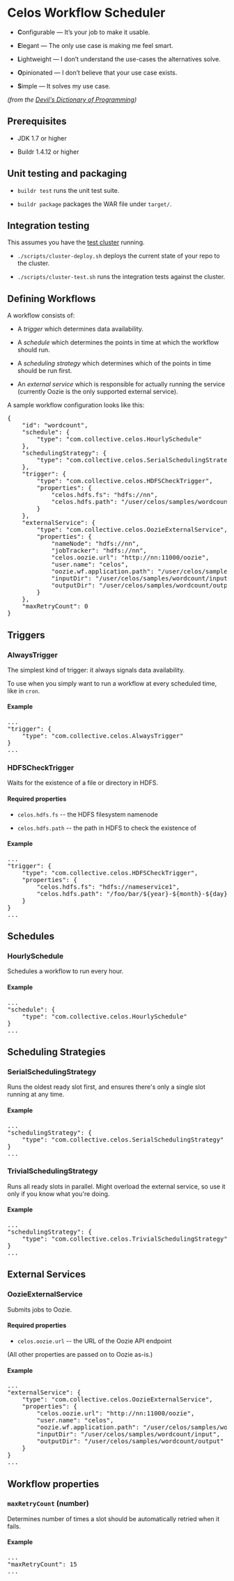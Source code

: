 # Celos Workflow Scheduler

* **C**onfigurable — It’s your job to make it usable.

* **E**legant — The only use case is making me feel smart.

* **L**ightweight — I don’t understand the use-cases the alternatives solve.

* **O**pinionated — I don’t believe that your use case exists.

* **S**imple — It solves my use case.

*(from the [Devil's Dictionary of Programming](http://programmingisterrible.com/post/65781074112/devils-dictionary-of-programming))*

## Prerequisites

* JDK 1.7 or higher

* Buildr 1.4.12 or higher

## Unit testing and packaging

* `buildr test` runs the unit test suite.

* `buildr package` packages the WAR file under `target/`.

## Integration testing

This assumes you have the [test cluster](provisioner/README.md) running.

* `./scripts/cluster-deploy.sh` deploys the current state of your repo to the cluster.

* `./scripts/cluster-test.sh` runs the integration tests against the cluster.

## Defining Workflows

A workflow consists of:

* A *trigger* which determines data availability.

* A *schedule* which determines the points in time at which the workflow should run.

* A *scheduling strategy* which determines which of the points in time should be run first.

* An *external service* which is responsible for actually running the
  service (currently Oozie is the only supported external service).

A sample workflow configuration looks like this:

<pre>
{
    "id": "wordcount",
    "schedule": {
        "type": "com.collective.celos.HourlySchedule"
    },
    "schedulingStrategy": {
        "type": "com.collective.celos.SerialSchedulingStrategy"
    },
    "trigger": {
        "type": "com.collective.celos.HDFSCheckTrigger",
        "properties": {
            "celos.hdfs.fs": "hdfs://nn",
            "celos.hdfs.path": "/user/celos/samples/wordcount/input/${year}-${month}-${day}T${hour}00.txt"
        }
    },
    "externalService": {
        "type": "com.collective.celos.OozieExternalService",
        "properties": {
            "nameNode": "hdfs://nn",
            "jobTracker": "hdfs://nn",
            "celos.oozie.url": "http://nn:11000/oozie",
            "user.name": "celos",
            "oozie.wf.application.path": "/user/celos/samples/wordcount/workflow/workflow.xml",
            "inputDir": "/user/celos/samples/wordcount/input",
            "outputDir": "/user/celos/samples/wordcount/output"
        }
    },
    "maxRetryCount": 0
}
</pre>

## Triggers

### AlwaysTrigger

The simplest kind of trigger: it always signals data availability.

To use when you simply want to run a workflow at every scheduled time,
like in `cron`.

#### Example

<pre>
...
"trigger": {
    "type": "com.collective.celos.AlwaysTrigger"
}
...
</pre>

### HDFSCheckTrigger

Waits for the existence of a file or directory in HDFS.

#### Required properties

* `celos.hdfs.fs` -- the HDFS filesystem namenode

* `celos.hdfs.path` -- the path in HDFS to check the existence of

#### Example

<pre>
...
"trigger": {
    "type": "com.collective.celos.HDFSCheckTrigger",
    "properties": {
        "celos.hdfs.fs": "hdfs://nameservice1",
        "celos.hdfs.path": "/foo/bar/${year}-${month}-${day}/${hour}/file.txt"
    }
}
...
</pre>

## Schedules

### HourlySchedule

Schedules a workflow to run every hour.

#### Example

<pre>
...
"schedule": {
    "type": "com.collective.celos.HourlySchedule"
}
...
</pre>

## Scheduling Strategies

### SerialSchedulingStrategy

Runs the oldest ready slot first, and ensures there's only a single
slot running at any time.

#### Example

<pre>
...
"schedulingStrategy": {
    "type": "com.collective.celos.SerialSchedulingStrategy"
}
...
</pre>

### TrivialSchedulingStrategy

Runs all ready slots in parallel.  Might overload the external
service, so use it only if you know what you're doing.

#### Example

<pre>
...
"schedulingStrategy": {
    "type": "com.collective.celos.TrivialSchedulingStrategy"
}
...
</pre>

## External Services

### OozieExternalService

Submits jobs to Oozie.

#### Required properties

* `celos.oozie.url` -- the URL of the Oozie API endpoint

(All other properties are passed on to Oozie as-is.)

#### Example

<pre>
...
"externalService": {
    "type": "com.collective.celos.OozieExternalService",
    "properties": {
        "celos.oozie.url": "http://nn:11000/oozie",
        "user.name": "celos",
        "oozie.wf.application.path": "/user/celos/samples/wordcount/workflow/workflow.xml",
        "inputDir": "/user/celos/samples/wordcount/input",
        "outputDir": "/user/celos/samples/wordcount/output"
    }
}
...
</pre>

## Workflow properties

### `maxRetryCount` (number)

Determines number of times a slot should be automatically retried when
it fails.

#### Example

<pre>
...
"maxRetryCount": 15
...
</pre>
